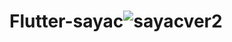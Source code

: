 # Flutter-sayac![sayacver2](https://user-images.githubusercontent.com/95139899/231197897-2aa999b1-4482-47a6-9d90-2234bf9034e8.png)
